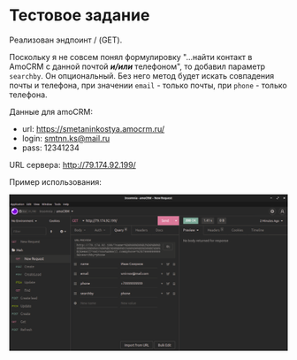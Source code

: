 # Тестовое задание

Реализован эндпоинт / (GET).

Поскольку я не совсем понял формулировку "...найти контакт в AmoCRM с данной
почтой **_и/или_** телефоном", то добавил параметр `searchby`. Он опциональный.
Без него метод будет искать совпадения почты и телефона, при значении `email` -
только почты, при `phone` - только телефона.

Данные для amoCRM:

- url: https://smetaninkostya.amocrm.ru/
- login: smtnn.ks@mail.ru
- pass: 12341234

URL сервера: http://79.174.92.199/

Пример использования:

![image](./example.png)

